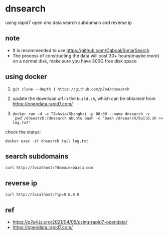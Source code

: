 # dnsearch

using rapid7 open dns data search subdomain and reverse ip

## note

- It is recommended to use https://github.com/Cgboal/SonarSearch
- The process of constructing the data will cost 30+ hours(maybe more) on a normal disk, make sure you have 300G free disk space

## using docker

1. `git clone --depth 1 https://github.com/p7e4/dnsearch`

2. update the download url in the `build.sh`, which can be obtained from https://opendata.rapid7.com/

3. ```docker run -d -e TZ=Asia/Shanghai -p 80:80 --name dnsearch -v `pwd`/dnsearch:/dnsearch ubuntu bash -c "bash /dnsearch/build.sh >> log.txt"```

check the status:

`docker exec -it dnsearch tail log.txt`

## search subdomains

`curl http://localhost/?domain=baidu.com`

## reverse ip

`curl http://localhost/?ip=8.8.8.8`

## ref

- https://p7e4.js.org/2021/04/05/using-rapid7-opendata/
- https://opendata.rapid7.com/

